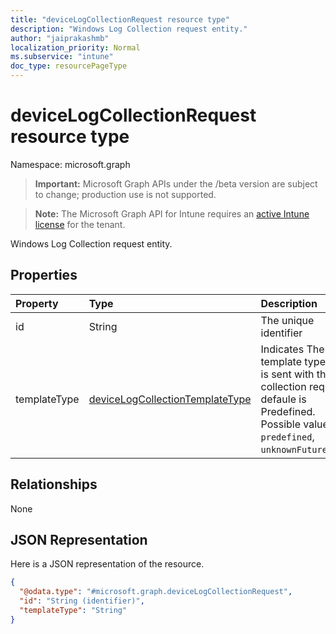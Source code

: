 ```yaml
---
title: "deviceLogCollectionRequest resource type"
description: "Windows Log Collection request entity."
author: "jaiprakashmb"
localization_priority: Normal
ms.subservice: "intune"
doc_type: resourcePageType
---
```


# deviceLogCollectionRequest resource type

Namespace: microsoft.graph

> **Important:** Microsoft Graph APIs under the /beta version are subject to change; production use is not supported.

> **Note:** The Microsoft Graph API for Intune requires an [active Intune license](https://go.microsoft.com/fwlink/?linkid=839381) for the tenant.

Windows Log Collection request entity.

## Properties
|Property|Type|Description|
|:---|:---|:---|
|id|String|The unique identifier|
|templateType|[deviceLogCollectionTemplateType](../resources/intune-devices-devicelogcollectiontemplatetype.md)|Indicates The template type that is sent with the collection request. defaule is Predefined. Possible values are: `predefined`, `unknownFutureValue`.|

## Relationships
None

## JSON Representation
Here is a JSON representation of the resource.
<!-- {
  "blockType": "resource",
  "@odata.type": "microsoft.graph.deviceLogCollectionRequest"
}
-->
``` json
{
  "@odata.type": "#microsoft.graph.deviceLogCollectionRequest",
  "id": "String (identifier)",
  "templateType": "String"
}
```